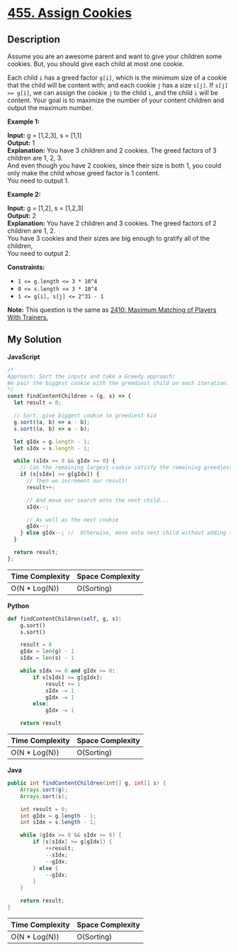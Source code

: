 # [455. Assign Cookies](https://leetcode.com/problems/assign-cookies)

## Description

Assume you are an awesome parent and want to give your children some cookies. But, you should give each child at most one cookie.

Each child `i` has a greed factor `g[i]`, which is the minimum size of a cookie that the child will be content with; and each cookie `j` has a size `s[j]`. If `s[j] >= g[i]`, we can assign the cookie `j` to the child `i`, and the child `i` will be content. Your goal is to maximize the number of your content children and output the maximum number.

**Example 1:**

**Input:** g = \[1,2,3\], s = \[1,1\]  
**Output:** 1  
**Explanation:** You have 3 children and 2 cookies. The greed factors of 3 children are 1, 2, 3.  
And even though you have 2 cookies, since their size is both 1, you could only make the child whose greed factor is 1 content.  
You need to output 1.

**Example 2:**

**Input:** g = \[1,2\], s = \[1,2,3\]  
**Output:** 2  
**Explanation:** You have 2 children and 3 cookies. The greed factors of 2 children are 1, 2.  
You have 3 cookies and their sizes are big enough to gratify all of the children,  
You need to output 2.

**Constraints:**

- `1 <= g.length <= 3 * 10^4`
- `0 <= s.length <= 3 * 10^4`
- `1 <= g[i], s[j] <= 2^31 - 1`

**Note:** This question is the same as [2410: Maximum Matching of Players With Trainers.](https://leetcode.com/problems/maximum-matching-of-players-with-trainers/description/)

## My Solution

**JavaScript**

```js
/*
Approach: Sort the inputs and take a Greedy approach!
We pair the biggest cookie with the greediest child on each iteration.
*/
const findContentChildren = (g, s) => {
  let result = 0;

  // Sort, give biggest cookie to greediest kid
  g.sort((a, b) => a - b);
  s.sort((a, b) => a - b);

  let gIdx = g.length - 1;
  let sIdx = s.length - 1;

  while (sIdx >= 0 && gIdx >= 0) {
    // Can the remaining largest cookie satisfy the remaining greediest child?
    if (s[sIdx] >= g[gIdx]) {
      // Then we increment our result!
      result++;

      // And move our search onto the next child...
      sIdx--;

      // As well as the next cookie
      gIdx--;
    } else gIdx--; //  Otherwise, move onto next child without adding to result or removing this cookie
  }

  return result;
};
```

| Time Complexity | Space Complexity |
| --------------- | ---------------- |
| O(N \* Log(N))  | O(Sorting)       |

**Python**

```python
def findContentChildren(self, g, s):
    g.sort()
    s.sort()

    result = 0
    gIdx = len(g) - 1
    sIdx = len(s) - 1

    while sIdx >= 0 and gIdx >= 0:
        if s[sIdx] >= g[gIdx]:
            result += 1
            sIdx -= 1
            gIdx -= 1
        else:
            gIdx -= 1

    return result
```

| Time Complexity | Space Complexity |
| --------------- | ---------------- |
| O(N \* Log(N))  | O(Sorting)       |

**Java**

```java
public int findContentChildren(int[] g, int[] s) {
    Arrays.sort(g);
    Arrays.sort(s);

    int result = 0;
    int gIdx = g.length - 1;
    int sIdx = s.length - 1;

    while (gIdx >= 0 && sIdx >= 0) {
        if (s[sIdx] >= g[gIdx]) {
            ++result;
            --sIdx;
            --gIdx;
        } else {
            --gIdx;
        }
    }

    return result;
}
```

| Time Complexity | Space Complexity |
| --------------- | ---------------- |
| O(N \* Log(N))  | O(Sorting)       |

